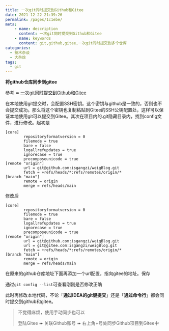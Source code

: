 ```yaml
---
title: 一次git同时提交到Github和Gitee
date: 2021-12-22 21:39:26
permalink: /pages/1c1ebe/
meta:
    - name: description
      content: 一次git同时提交到Github和Gitee
    - name: keywords
      content: git,github,gitee,一次git同时提交到多个仓库
categories:
  - 技术杂谈
  - 大杂烩
tags:
  - git
---
```

**将github仓库同步到gitee**

参考 ➠ [一次git同时提交到Github和Gitee](https://zhuanlan.zhihu.com/p/346400298)

在本地使用git提交时，会配置SSH密钥。这个密钥与github是一致的，否则也不会提交成功。那么将这个密钥也复制粘贴到Gitee的SSH公钥配置处，这样可以保证本地使用git可以提交到Gitee。其次在项目内的.git隐藏目录内，找到config文件，进行修改。起初是

<!-- more -->

```
[core]
        repositoryformatversion = 0
        filemode = true
        bare = false
        logallrefupdates = true
        ignorecase = true
        precomposeunicode = true
[remote "origin"]
        url = git@github.com:isgangzi/weigBlog.git
        fetch = +refs/heads/*:refs/remotes/origin/*
[branch "main"]
        remote = origin
        merge = refs/heads/main
```
修改后

```
[core]
        repositoryformatversion = 0
        filemode = true
        bare = false
        logallrefupdates = true
        ignorecase = true
        precomposeunicode = true
[remote "origin"]
        url = git@github.com:isgangzi/weigBlog.git
        url = git@gitee.com:isgangzi/weigBlog.git
        fetch = +refs/heads/*:refs/remotes/origin/*
[branch "main"]
        remote = origin
        merge = refs/heads/main
```
在原来的github仓库地址下面再添加一个url配置，指向gitee的地址。保存

通过`git config --list`可查看刚刚是否修改正确

此时再修改本地代码，不论「**通过IDEA的git键提交**」还是「**通过命令行**」都会同时提交到github和gitee。



> 不觉得麻烦，使用手动同步也可以
> 
> 登陆Gitee ➠ 关联Github账号 ➠ 右上角+号处同步Github项目到Gitee中




